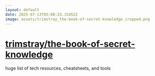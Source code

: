 ```yaml
---
layout: default
date: 2025-07-13T05:08:23.154522
image: assets/trimstray_the-book-of-secret-knowledge_cropped.png
---
```


# [trimstray/the-book-of-secret-knowledge](https://github.com/trimstray/the-book-of-secret-knowledge)

huge list of tech resources, cheatsheets, and tools
